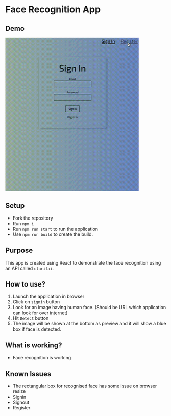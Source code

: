 # Face Recognition App

## Demo

![Face recognition application](https://github.com/elanandkumar/face-recognition-app/blob/master/docs/face-reco-app-demo.gif)

## Setup

- Fork the repository
- Run `npm i`
- Run `npm run start` to run the application
- Use `npm run build` to create the build.

## Purpose

This app is created using React to demonstrate the face recognition using an API called `clarifai`.

## How to use?

1. Launch the application in browser
2. Click on `signin` button
3. Look for an image having human face. (Should be URL which application can look for over internet)
4. Hit `Detect` button
5. The image will be shown at the bottom as preview and it will show a blue box if face is detected.

## What is working?

- Face recognition is working

## Known Issues

- The rectangular box for recognised face has some issue on browser resize
- Signin
- Signout
- Register
